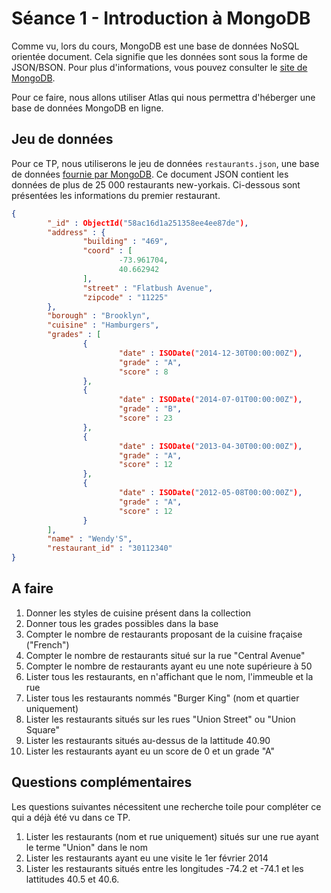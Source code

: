 # Séance 1 - Introduction à MongoDB

Comme vu, lors du cours, MongoDB est une base de données NoSQL orientée document. Cela signifie que les données sont sous la forme de JSON/BSON. Pour plus d'informations, vous pouvez consulter le [site de MongoDB](http://www.mongodb.com/).

Pour ce faire, nous allons utiliser Atlas qui nous permettra d'héberger une base de données MongoDB en ligne.

## Jeu de données

Pour ce TP, nous utiliserons le jeu de données `restaurants.json`, une base de données [fournie par MongoDB](https://www.mongodb.com/docs/atlas/sample-data/sample-restaurants/). Ce document JSON contient les données de plus de 25 000 restaurants new-yorkais. Ci-dessous sont présentées les informations du premier restaurant.

```json
{
        "_id" : ObjectId("58ac16d1a251358ee4ee87de"),
        "address" : {
                "building" : "469",
                "coord" : [
                        -73.961704,
                        40.662942
                ],
                "street" : "Flatbush Avenue",
                "zipcode" : "11225"
        },
        "borough" : "Brooklyn",
        "cuisine" : "Hamburgers",
        "grades" : [
                {
                        "date" : ISODate("2014-12-30T00:00:00Z"),
                        "grade" : "A",
                        "score" : 8
                },
                {
                        "date" : ISODate("2014-07-01T00:00:00Z"),
                        "grade" : "B",
                        "score" : 23
                },
                {
                        "date" : ISODate("2013-04-30T00:00:00Z"),
                        "grade" : "A",
                        "score" : 12
                },
                {
                        "date" : ISODate("2012-05-08T00:00:00Z"),
                        "grade" : "A",
                        "score" : 12
                }
        ],
        "name" : "Wendy'S",
        "restaurant_id" : "30112340"
}
```



## A faire

1. Donner les styles de cuisine présent dans la collection
1. Donner tous les grades possibles dans la base
1. Compter le nombre de restaurants proposant de la cuisine fraçaise ("French")
1. Compter le nombre de restaurants situé sur la rue "Central Avenue"
1. Compter le nombre de restaurants ayant eu une note supérieure à 50
1. Lister tous les restaurants, en n'affichant que le nom, l'immeuble et la rue
1. Lister tous les restaurants nommés "Burger King" (nom et quartier uniquement)
1. Lister les restaurants situés sur les rues "Union Street" ou "Union Square"
1. Lister les restaurants situés au-dessus de la lattitude 40.90
1. Lister les restaurants ayant eu un score de 0 et un grade "A"

## Questions complémentaires

Les questions suivantes nécessitent une recherche toile pour compléter ce qui a déjà été vu dans ce TP.

1. Lister les restaurants (nom et rue uniquement) situés sur une rue ayant le terme "Union" dans le nom
1. Lister les restaurants ayant eu une visite le 1er février 2014
1. Lister les restaurants situés entre les longitudes -74.2 et -74.1 et les lattitudes 40.5 et 40.6.
